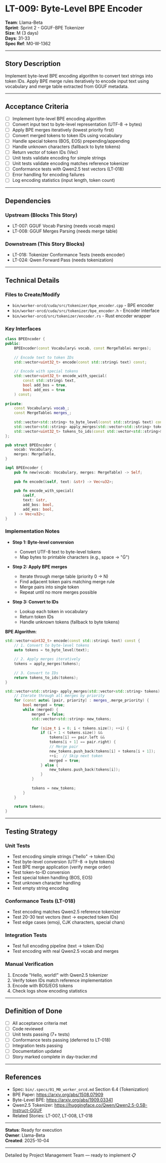 # LT-009: Byte-Level BPE Encoder

**Team**: Llama-Beta  
**Sprint**: Sprint 2 - GGUF-BPE Tokenizer  
**Size**: M (3 days)  
**Days**: 31-33  
**Spec Ref**: M0-W-1362

---

## Story Description

Implement byte-level BPE encoding algorithm to convert text strings into token IDs. Apply BPE merge rules iteratively to encode input text using vocabulary and merge table extracted from GGUF metadata.

---

## Acceptance Criteria

- [ ] Implement byte-level BPE encoding algorithm
- [ ] Convert input text to byte-level representation (UTF-8 → bytes)
- [ ] Apply BPE merges iteratively (lowest priority first)
- [ ] Convert merged tokens to token IDs using vocabulary
- [ ] Handle special tokens (BOS, EOS) prepending/appending
- [ ] Handle unknown characters (fallback to byte tokens)
- [ ] Return vector of token IDs (Vec<u32>)
- [ ] Unit tests validate encoding for simple strings
- [ ] Unit tests validate encoding matches reference tokenizer
- [ ] Conformance tests with Qwen2.5 test vectors (LT-018)
- [ ] Error handling for encoding failures
- [ ] Log encoding statistics (input length, token count)

---

## Dependencies

### Upstream (Blocks This Story)
- LT-007: GGUF Vocab Parsing (needs vocab maps)
- LT-008: GGUF Merges Parsing (needs merge table)

### Downstream (This Story Blocks)
- LT-018: Tokenizer Conformance Tests (needs encoder)
- LT-024: Qwen Forward Pass (needs tokenization)

---

## Technical Details

### Files to Create/Modify
- `bin/worker-orcd/cuda/src/tokenizer/bpe_encoder.cpp` - BPE encoder
- `bin/worker-orcd/cuda/src/tokenizer/bpe_encoder.h` - Encoder interface
- `bin/worker-orcd/src/tokenizer/encoder.rs` - Rust encoder wrapper

### Key Interfaces
```cpp
class BPEEncoder {
public:
    BPEEncoder(const Vocabulary& vocab, const MergeTable& merges);
    
    // Encode text to token IDs
    std::vector<uint32_t> encode(const std::string& text) const;
    
    // Encode with special tokens
    std::vector<uint32_t> encode_with_special(
        const std::string& text,
        bool add_bos = true,
        bool add_eos = true
    ) const;
    
private:
    const Vocabulary& vocab_;
    const MergeTable& merges_;
    
    std::vector<std::string> to_byte_level(const std::string& text) const;
    std::vector<std::string> apply_merges(std::vector<std::string> tokens) const;
    std::vector<uint32_t> tokens_to_ids(const std::vector<std::string>& tokens) const;
};
```

```rust
pub struct BPEEncoder {
    vocab: Vocabulary,
    merges: MergeTable,
}

impl BPEEncoder {
    pub fn new(vocab: Vocabulary, merges: MergeTable) -> Self;
    
    pub fn encode(&self, text: &str) -> Vec<u32>;
    
    pub fn encode_with_special(
        &self,
        text: &str,
        add_bos: bool,
        add_eos: bool,
    ) -> Vec<u32>;
}
```

### Implementation Notes
- **Step 1: Byte-level conversion**
  - Convert UTF-8 text to byte-level tokens
  - Map bytes to printable characters (e.g., space → "Ġ")
  
- **Step 2: Apply BPE merges**
  - Iterate through merge table (priority 0 → N)
  - Find adjacent token pairs matching merge rule
  - Merge pairs into single token
  - Repeat until no more merges possible
  
- **Step 3: Convert to IDs**
  - Lookup each token in vocabulary
  - Return token IDs
  - Handle unknown tokens (fallback to byte tokens)

**BPE Algorithm**:
```cpp
std::vector<uint32_t> encode(const std::string& text) const {
    // 1. Convert to byte-level tokens
    auto tokens = to_byte_level(text);
    
    // 2. Apply merges iteratively
    tokens = apply_merges(tokens);
    
    // 3. Convert to IDs
    return tokens_to_ids(tokens);
}

std::vector<std::string> apply_merges(std::vector<std::string> tokens) const {
    // Iterate through all merges by priority
    for (const auto& [pair, priority] : merges_.merge_priority) {
        bool merged = true;
        while (merged) {
            merged = false;
            std::vector<std::string> new_tokens;
            
            for (size_t i = 0; i < tokens.size(); ++i) {
                if (i + 1 < tokens.size() && 
                    tokens[i] == pair.left && 
                    tokens[i + 1] == pair.right) {
                    // Merge pair
                    new_tokens.push_back(tokens[i] + tokens[i + 1]);
                    ++i;  // Skip next token
                    merged = true;
                } else {
                    new_tokens.push_back(tokens[i]);
                }
            }
            
            tokens = new_tokens;
        }
    }
    
    return tokens;
}
```

---

## Testing Strategy

### Unit Tests
- Test encoding simple strings ("hello" → token IDs)
- Test byte-level conversion (UTF-8 → byte tokens)
- Test BPE merge application (verify merge order)
- Test token-to-ID conversion
- Test special token handling (BOS, EOS)
- Test unknown character handling
- Test empty string encoding

### Conformance Tests (LT-018)
- Test encoding matches Qwen2.5 reference tokenizer
- Test 20-30 test vectors (text → expected token IDs)
- Test edge cases (emoji, CJK characters, special chars)

### Integration Tests
- Test full encoding pipeline (text → token IDs)
- Test encoding with real Qwen2.5 vocab and merges

### Manual Verification
1. Encode "Hello, world!" with Qwen2.5 tokenizer
2. Verify token IDs match reference implementation
3. Encode with BOS/EOS tokens
4. Check logs show encoding statistics

---

## Definition of Done

- [ ] All acceptance criteria met
- [ ] Code reviewed
- [ ] Unit tests passing (7+ tests)
- [ ] Conformance tests passing (deferred to LT-018)
- [ ] Integration tests passing
- [ ] Documentation updated
- [ ] Story marked complete in day-tracker.md

---

## References

- Spec: `bin/.specs/01_M0_worker_orcd.md` Section 6.4 (Tokenization)
- BPE Paper: https://arxiv.org/abs/1508.07909
- Byte-Level BPE: https://arxiv.org/abs/1909.03341
- Qwen2.5 Tokenizer: https://huggingface.co/Qwen/Qwen2.5-0.5B-Instruct-GGUF
- Related Stories: LT-007, LT-008, LT-018

---

**Status**: Ready for execution  
**Owner**: Llama-Beta  
**Created**: 2025-10-04

---

Detailed by Project Management Team — ready to implement 📋

